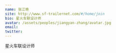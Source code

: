 ```yaml
---
name: 张江艳
site: http://www.sf-trailernet.com/#/home/join
bio: 星火车联设计师
avatar: /assets/peoples/jiangyan-zhang/avatar.jpg
email: 
twitter: 
---
```

星火车联设计师
